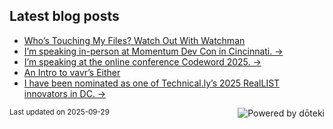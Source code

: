 ## Latest blog posts

<!-- blog start -->
- [Who’s Touching My Files? Watch Out With Watchman](https://readwriterachel.com/things-i-learned/2025/09/25/watchman-watch-files.html)
- [I’m speaking in-person at Momentum Dev Con in Cincinnati. →](https://momentumdevcon.com/)
- [I’m speaking at the online conference Codeword 2025. →](https://cfe.dev/events/codeword-conf-2025/)
- [An Intro to vavr’s Either](https://readwriterachel.com/things-i-learned/2025/08/31/vavr-either-intro.html)
- [I have been nominated as one of Technical.ly’s 2025 RealLIST innovators in DC. →](https://technical.ly/workforce/reallist-innovators-2025-dc/)
<!-- blog end -->

<sub>Last updated on <!-- last_updated start -->2025-09-29<!-- last_updated end --></sub>
<a href="https://doteki.org"><img src="https://img.shields.io/badge/powered_by-d%C5%8Dteki-0?style=flat-square&labelColor=202b2d&color=5E936C" align="right" alt="Powered by dōteki"></a>
